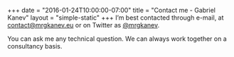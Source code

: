 +++
date = "2016-01-24T10:00:00-07:00"
title = "Contact me - Gabriel Kanev"
layout = "simple-static"
+++
I’m best contacted through e-mail, at [contact@mrgkanev.eu](mailto:contact@mrgkanev.eu) or on Twitter as [@mrgkanev](https://twitter.com/mrgkanev).


You can ask me any technical question. We can always work together on a consultancy basis.

